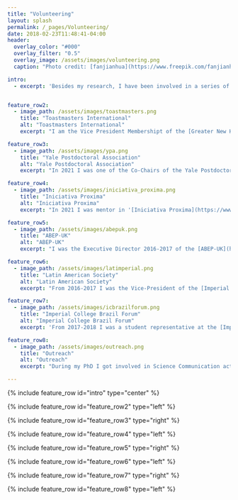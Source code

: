 ```yaml
---
title: "Volunteering"
layout: splash
permalink: /_pages/Volunteering/
date: 2018-02-23T11:48:41-04:00
header:
  overlay_color: "#000"
  overlay_filter: "0.5"
  overlay_image: /assets/images/volunteering.png
  caption: "Photo credit: [fanjianhua](https://www.freepik.com/fanjianhua)"

intro: 
  - excerpt: 'Besides my research, I have been involved in a series of volunteering initiatives, which focus on political, cultural, social and scientific activities.'


feature_row2:
  - image_path: /assets/images/toastmasters.png
    title: "Toastmasters International"
    alt: "Toastmasters International"
    excerpt: "I am the Vice President Membershipt of the [Greater New Haven TM club](https://www.toastmasters.org/Find-a-Club/00005436-00005436), from [Toastmasters International](https://www.toastmasters.org/), an organization that promotes public speaking training in a supportive learn-by-doing environment, where participants organize meetings and practice their communication skills to become confident public speakers and strong leaders. Toastmasters is present all over the world, and their activities are run by volunteers of different ages, genders, nationalities and cultural backgrounds."

feature_row3:
  - image_path: /assets/images/ypa.png
    title: "Yale Postdoctoral Association"
    alt: "Yale Postdoctoral Association"
    excerpt: "In 2021 I was one of the Co-Chairs of the Yale Postdoctoral Association (YPA), an association composed of Yale Postdocs from across disciplines. The YPA aims to create a broad sense of community and engagement among postdocs at Yale. I jointed the YPA in 2019, as a Communications Manager, and soon after I switched to a Coordinator role, working together with a team of postdocs to manage the communication platforms of this association, which includes: [Webpage](https://ypa.yale.edu), [Facebook](https://www.facebook.com/YalePostdocAssociation/), [Twitter](https://twitter.com/YalePostdocAsso), and [Newsletter](http://eepurl.com/gIq-E1)."

feature_row4:
  - image_path: /assets/images/iniciativa_proxima.png
    title: "Iniciativa Proxima"
    alt: "Iniciativa Proxima"
    excerpt: "In 2021 I was mentor in '[Iniciativa Proxima](https://www.iniciativa-proxima.org/)', a Yale program which aims to support talented young Brazilian scientists in developing their skills to pursue a career in biological and biomedical sciences, and connect them with with outstanding researchers from around the world, promoting world-class training and creating an environment that fosters scientific discussions and high-quality science. By menas of these activities, Inicitiva Proxima leverages the power of science and education as a driver of social change."

feature_row5:
  - image_path: /assets/images/abepuk.png
    title: "ABEP-UK"
    alt: "ABEP-UK"
    excerpt: "I was the Executive Director 2016-2017 of the [ABEP-UK](https://abep.org.uk/quem-somos/diretorias-da-abep/2010-2020-2/) (Association of Brazilian Postgraduate Students and Researchers in the United Kingdom), a volunteer-led organization acting nationwide in the UK since 1980. Its mission is to represent and connect Brazilian Students and Researchers. At ABEP-UK I had a chance to represent its members in oficial events at embassies and academic institutions, I coordinated a [student survey](https://abepuk.files.wordpress.com/2017/01/relatorio-abep-uk-normas-capes-cnpq2.pdf) involving 200+ participants, and organized an [conference](https://abep.org.uk/conference2017/) in 2017."

feature_row6:
  - image_path: /assets/images/latimperial.png
    title: "Latin American Society"
    alt: "Latin American Society"
    excerpt: "From 2016-2017 I was the Vice-President of the [Imperial College Latin American Society](https://www.imperialcollegeunion.org/activities/a-to-z/latin-american) (Lat-Imperial), a student-led association of Latin Americans at Imperial. It acts as a liaison between students and the Imperial College Administration, playing an important role at networking students and academic staff, and promoting the Latin American Culture. As an officer, I organized a series of social meetings, informal talks, and a [symposium](https://www.union.ic.ac.uk/osc/latamsoc/symposium.html) with leading Latin American researchers in the UK."

feature_row7:
  - image_path: /assets/images/icbrazilforum.png
    title: "Imperial College Brazil Forum"
    alt: "Imperial College Brazil Forum"
    excerpt: 'From 2017-2018 I was a student representative at the [Imperial College Brazil Forum](http://www.imperial.ac.uk/brazil-forum/), a network of Brazilian Academics, Students and Alumni from Imperial College. It was founded in 2011, and since then has been fostering networking, colaborations and partnerships among Brazilian and international researchers/institutions interested on establishing connections with Brazil. As a student representative I organized events of interest to students not only from Imperial, but from other universities in London.'

feature_row8:
  - image_path: /assets/images/outreach.png
    title: "Outreach"
    alt: "Outreach"
    excerpt: "During my PhD I got involved in Science Communication activities  for kids and adults. I worked as a volunteer at [Native Scientist](https://www.nativescientist.com/about), an NGO that promotes Science outreach to kids from migrant communities, aiming to inspire ethnic minority pupils to pursue higher education. I took part as a speaker and as an attendee at [PubhD](https://pubhd.wordpress.com/pubhd-locations/), an initiave that provides PhD students an opportunity to talk about their research in an informal atmosphere (a Pub), to a diverse audience, in a jargon-free style."

---
```


{% include feature_row id="intro" type="center" %}

{% include feature_row id="feature_row2" type="left" %}

{% include feature_row id="feature_row3" type="right" %}

{% include feature_row id="feature_row4" type="left" %}

{% include feature_row id="feature_row5" type="right" %}

{% include feature_row id="feature_row6" type="left" %}

{% include feature_row id="feature_row7" type="right" %}

{% include feature_row id="feature_row8" type="left" %}
